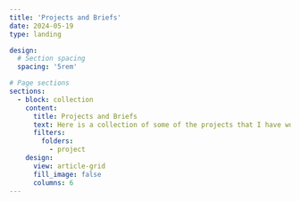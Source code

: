 ```yaml
---
title: 'Projects and Briefs'
date: 2024-05-19
type: landing

design:
  # Section spacing
  spacing: '5rem'

# Page sections
sections:
  - block: collection
    content:
      title: Projects and Briefs
      text: Here is a collection of some of the projects that I have worked on as part of a school assignment, or as a writer
      filters:
        folders:
          - project
    design:
      view: article-grid
      fill_image: false
      columns: 6
---
```

